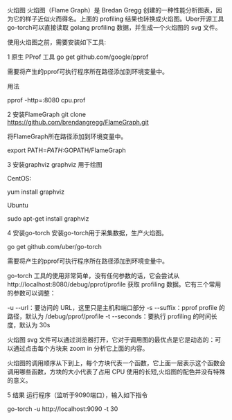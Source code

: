 火焰图
火焰图（Flame Graph）是 Bredan Gregg 创建的一种性能分析图表，因为它的样子近似火而得名。上面的 profiling 结果也转换成火焰图。Uber开源工具 go-torch可以直接读取 golang profiling 数据，并生成一个火焰图的 svg 文件。

使用火焰图之前，需要安装如下工具:

1 原生 PProf 工具
go get github.com/google/pprof

需要将产生的pprof可执行程序所在路径添加到环境变量中。

用法

pprof -http=:8080 cpu.prof

2 安装FlameGraph
git clone https://github.com/brendangregg/FlameGraph.git

将FlameGraph所在路径添加到环境变量中。

export PATH=$PATH:$GOPATH/FlameGraph

3 安装graphviz
graphviz 用于绘图

CentOS:

yum install graphviz

Ubuntu

sudo apt-get install graphviz

4 安装go-torch
安装go-torch用于采集数据，生产火焰图。

go get github.com/uber/go-torch

需要将产生的pprof可执行程序所在路径添加到环境变量中。

go-torch 工具的使用非常简单，没有任何参数的话，它会尝试从 http://localhost:8080/debug/pprof/profile 获取 profiling 数据。它有三个常用的参数可以调整：

-u --url：要访问的 URL，这里只是主机和端口部分
-s --suffix：pprof profile 的路径，默认为 /debug/pprof/profile
-t --seconds：要执行 profiling 的时间长度，默认为 30s

火焰图 svg 文件可以通过浏览器打开，它对于调用图的最优点是它是动态的：可以通过点击每个方块来 zoom in 分析它上面的内容。

火焰图的调用顺序从下到上，每个方块代表一个函数，它上面一层表示这个函数会调用哪些函数，方块的大小代表了占用 CPU 使用的长短,火焰图的配色并没有特殊的意义。

5 结果
运行程序（监听于9090端口），输入如下指令

go-torch -u http://localhost:9090 -t 30